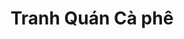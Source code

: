 ---
layout: "category-page"
title: "Tranh Quán Cà phê"
description: "Tải miễn phí file đồ hoạ vector Tranh Quán Cà phê png jpg pdf ai crd..."
permalink: "/category/tranh-quan-ca-phe/"
image: "/assets/images/affiliates.jpg"
color: "#121826"
---